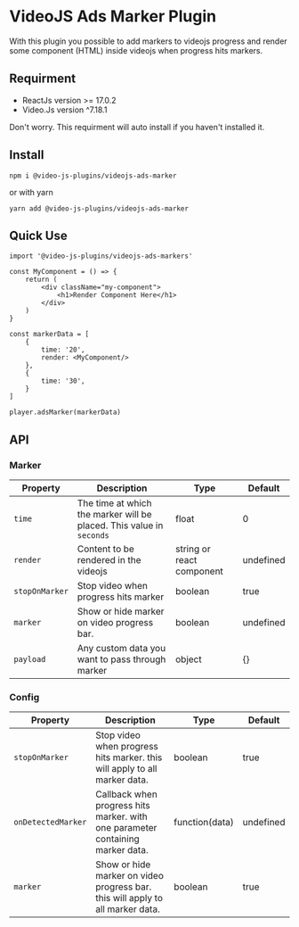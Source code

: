 # VideoJS Ads Marker Plugin
With this plugin you possible to add markers to videojs progress and render some component (HTML) inside videojs when progress hits markers.

## Requirment
- ReactJs version >= 17.0.2
- Video.Js version ^7.18.1

Don't worry. This requirment will auto install if you haven't installed it.


## Install
```
npm i @video-js-plugins/videojs-ads-marker
```

or with yarn
```
yarn add @video-js-plugins/videojs-ads-marker
```

## Quick Use
```
import '@video-js-plugins/videojs-ads-markers'

const MyComponent = () => {
    return (
        <div className="my-component">
            <h1>Render Component Here</h1>
        </div>
    )
}

const markerData = [
    {
        time: '20',
        render: <MyComponent/>
    },
    {
        time: '30',
    }
]

player.adsMarker(markerData)

```

## API

### Marker
 **Property**   | **Description**                                                      | **Type**                 | **Default** 
----------------|----------------------------------------------------------------------|--------------------------|-------------
 `time`         | The time at which the marker will be placed. This value in `seconds` | float                    | 0   
 `render`       | Content to be rendered in the videojs                                | string or react component| undefined   
 `stopOnMarker` | Stop video when progress hits marker                                 | boolean                  | true        
 `marker`       | Show or hide marker on video progress bar.                           | boolean                  | undefined   
 `payload`      | Any custom data you want to pass through marker                      | object                   | {}          
 
 
 ### Config
 **Property**       | **Description**                                                                | **Type**       | **Default** 
--------------------|--------------------------------------------------------------------------------|----------------|-------------
 `stopOnMarker`     | Stop video when progress hits marker. this will apply to all marker data.      | boolean        | true        
 `onDetectedMarker` | Callback when progress hits marker. with one parameter containing marker data. | function(data) | undefined   
 `marker`           | Show or hide marker on video progress bar. this will apply to all marker data. | boolean        | true        
